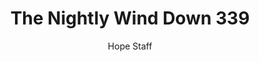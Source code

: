 ---
image: /assets/img/nwd/339_nwd_philippians_4_13_nkjv.png
title: The Nightly Wind Down 339
number: 339
categories:
  - The Nightly Wind Down
author: Hope Staff
notes: The Nightly Wind Down 339
embed: >-
  EMBED_GOES_HERE
transcript: >-
  SOME LINES OF TEXT START HERE
---